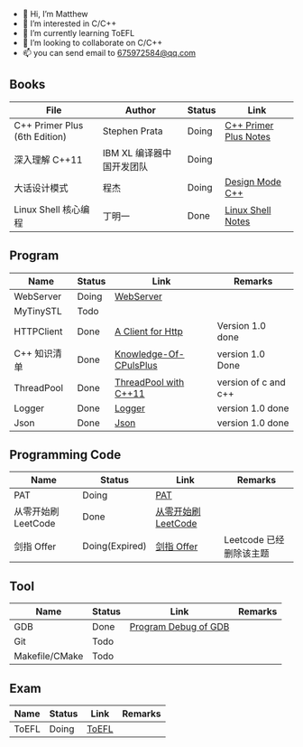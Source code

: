 
- 👋 Hi, I’m Matthew
- 👀 I’m interested in C/C++
- 🌱 I’m currently learning ToEFL
- 💞️ I’m looking to collaborate on C/C++ 
- 📫 you can send email to 675972584@qq.com

<!---
wangqinghe95/wangqinghe95 is a ✨ special ✨ repository because its `README.md` (this file) appears on your GitHub profile.
You can click the Preview link to take a look at your changes.
--->

<!--

Github profiles

https://zhuanlan.zhihu.com/p/452561674
-->

<!-- [![Top Langs](https://github-readme-stats.vercel.app/api/top-langs/?username=wangqinghe95)](https://github.com/wangqinghe95/github-readme-stats) -->
<!-- ![wangqinghe95's GitHub stats](https://github-readme-stats.vercel.app/api?username=wangqinghe95&show_icons=true&theme=tokyonight) -->

## Books
| File                          | Author                    | Status | Link                                                                           |
| ----------------------------- | ------------------------- | ------ | ------------------------------------------------------------------------------ |
| C++ Primer Plus (6th Edition) | Stephen Prata             | Doing  | [C++ Primer Plus Notes](https://github.com/wangqinghe95/CPlusPlus-Primer-Plus) |
| 深入理解 C++11                | IBM XL 编译器中国开发团队 | Doing  |
| 大话设计模式                  | 程杰                      | Doing  | [Design Mode C++](https://github.com/wangqinghe95/Design-Mode)                 |
| Linux Shell 核心编程          | 丁明一                    | Done   | [Linux Shell Notes](https://github.com/wangqinghe95/Linux_Shell)               |

## Program
| Name         | Status | Link                                                                               | Remarks              |
| ------------ | ------ | ---------------------------------------------------------------------------------- | -------------------- |
| WebServer    | Doing  | [WebServer](https://github.com/wangqinghe95/Blog-Server)                           |
| MyTinySTL    | Todo   |                                                                                    |
| HTTPClient   | Done   | [A Client for Http](https://github.com/wangqinghe95/HTTPClient)                    | Version 1.0 done     |
| C++ 知识清单 | Done   | [Knowledge-Of-CPulsPlus](./https://github.com/wangqinghe95/Knowledge-Of-CPlusPlus) | version 1.0 Done     |
| ThreadPool   | Done   | [ThreadPool with C++11](https://github.com/wangqinghe95/ThreadPool)                | version of c and c++ |
| Logger       | Done   | [Logger](https://github.com/wangqinghe95/Logger)                                   | version 1.0 done     |
| Json         | Done   | [Json](https://github.com/wangqinghe95/Json.git)                                   | version 1.0 done     |

## Programming Code
| Name                | Status         | Link                                                                  | Remarks                 |
| ------------------- | -------------- | --------------------------------------------------------------------- | ----------------------- |
| PAT                 | Doing          | [PAT](https://github.com/wangqinghe95/PAT-Code)                       |
| 从零开始刷 LeetCode | Done           | [从零开始刷 LeetCode ](https://github.com/wangqinghe95/Code-Leetcode) |
| 剑指 Offer          | Doing(Expired) | [剑指 Offer](https://github.com/wangqinghe95/MSOffer)                 | Leetcode 已经删除该主题 |


## Tool
| Name           | Status | Link                                                                  | Remarks |
| -------------- | ------ | --------------------------------------------------------------------- | ------- |
| GDB            | Done   | [Program Debug of GDB](https://github.com/wangqinghe95/Program-Debug) |
| Git            | Todo   |
| Makefile/CMake | Todo   |

## Exam
| Name  | Status | Link                                           | Remarks |
| ----- | ------ | ---------------------------------------------- | ------- |
| ToEFL | Doing  | [ToEFL](https://github.com/wangqinghe95/ToEFL) |